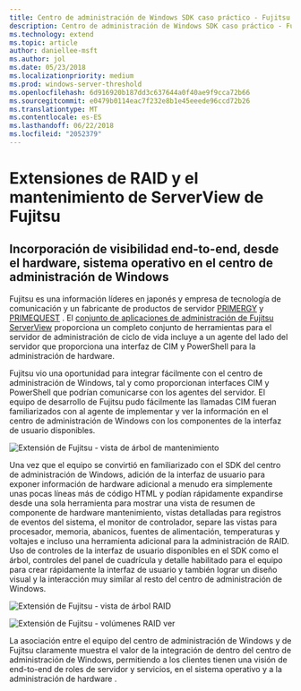 ```yaml
---
title: Centro de administración de Windows SDK caso práctico - Fujitsu
description: Centro de administración de Windows SDK caso práctico - Fujitsu
ms.technology: extend
ms.topic: article
author: daniellee-msft
ms.author: jol
ms.date: 05/23/2018
ms.localizationpriority: medium
ms.prod: windows-server-threshold
ms.openlocfilehash: 6d916920b187dd3c637644a0f40ae9f9cca72b66
ms.sourcegitcommit: e0479b0114eac7f232e8b1e45eeede96ccd72b26
ms.translationtype: MT
ms.contentlocale: es-ES
ms.lasthandoff: 06/22/2018
ms.locfileid: "2052379"
---
```

# <a name="fujitsu-serverview-health-and-raid-extensions"></a>Extensiones de RAID y el mantenimiento de ServerView de Fujitsu

## <a name="bringing-end-to-end-visibility-from-operating-system-to-hardware-into-windows-admin-center"></a>Incorporación de visibilidad end-to-end, desde el hardware, sistema operativo en el centro de administración de Windows

Fujitsu es una información líderes en japonés y empresa de tecnología de comunicación y un fabricante de productos de servidor [PRIMERGY](http://www.fujitsu.com/fts/products/computing/servers/primergy/) y [PRIMEQUEST](http://www.fujitsu.com/fts/products/computing/servers/mission-critical/) . El [conjunto de aplicaciones de administración de Fujitsu ServerView](http://www.fujitsu.com/fts/products/computing/servers/primergy/management/) proporciona un completo conjunto de herramientas para el servidor de administración de ciclo de vida incluye a un agente del lado del servidor que proporciona una interfaz de CIM y PowerShell para la administración de hardware.

Fujitsu vio una oportunidad para integrar fácilmente con el centro de administración de Windows, tal y como proporcionan interfaces CIM y PowerShell que podrían comunicarse con los agentes del servidor. El equipo de desarrollo de Fujitsu pudo fácilmente las llamadas CIM fueran familiarizados con al agente de implementar y ver la información en el centro de administración de Windows con los componentes de la interfaz de usuario disponibles.

![Extensión de Fujitsu - vista de árbol de mantenimiento](../../media/extend-case-study-fujitsu/health-tree.png)

Una vez que el equipo se convirtió en familiarizado con el SDK del centro de administración de Windows, adición de la interfaz de usuario para exponer información de hardware adicional a menudo era simplemente unas pocas líneas más de código HTML y podían rápidamente expandirse desde una sola herramienta para mostrar una vista de resumen de componente de hardware mantenimiento, vistas detalladas para registros de eventos del sistema, el monitor de controlador, separe las vistas para procesador, memoria, abanicos, fuentes de alimentación, temperaturas y voltajes e incluso una herramienta adicional para la administración de RAID. Uso de controles de la interfaz de usuario disponibles en el SDK como el árbol, controles del panel de cuadrícula y detalle habilitado para el equipo para crear rápidamente la interfaz de usuario y también lograr un diseño visual y la interacción muy similar al resto del centro de administración de Windows.

![Extensión de Fujitsu - vista de árbol RAID](../../media/extend-case-study-fujitsu/raid-tree.png)

![Extensión de Fujitsu - volúmenes RAID ver](../../media/extend-case-study-fujitsu/raid-volumes.png)

La asociación entre el equipo del centro de administración de Windows y de Fujitsu claramente muestra el valor de la integración de dentro del centro de administración de Windows, permitiendo a los clientes tienen una visión de end-to-end de roles de servidor y servicios, en el sistema operativo y a la administración de hardware .
